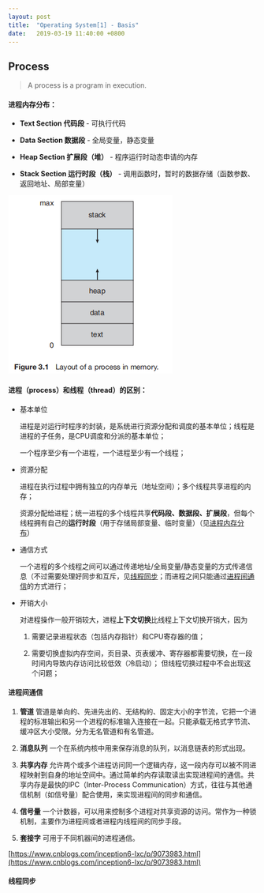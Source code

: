 ```yaml
---
layout: post
title:  "Operating System[1] - Basis"
date:   2019-03-19 11:40:00 +0800
---
```


<script type="text/javascript" src="http://cdn.mathjax.org/mathjax/latest/MathJax.js?config=default"></script>

## Process

> A process is a program in execution.

#### **进程内存分布：**

* **Text Section 代码段** - 可执行代码

* **Data Section 数据段** - 全局变量，静态变量

* **Heap Section 扩展段（堆）** - 程序运行时动态申请的内存

* **Stack Section 运行时段（栈）** - 调用函数时，暂时的数据存储（函数参数、返回地址、局部变量）

![进程内存分布](../../../assets/img/OS_1.png)

#### **进程（process）和线程（thread）的区别：**

* 基本单位

    进程是对运行时程序的封装，是系统进行资源分配和调度的基本单位；线程是进程的子任务，是CPU调度和分派的基本单位；

    一个程序至少有一个进程，一个进程至少有一个线程；

* 资源分配
    
    进程在执行过程中拥有独立的内存单元（地址空间）；多个线程共享进程的内存；

    资源分配给进程；统一进程的多个线程共享**代码段、数据段、扩展段**，但每个线程拥有自己的**运行时段**（用于存储局部变量、临时变量）（见[进程内存分布](#进程内存分布)）

* 通信方式

    一个进程的多个线程之间可以通过传递地址/全局变量/静态变量的方式传递信息（不过需要处理好同步和互斥，见[线程同步](#线程同步)；而进程之间只能通过[进程间通信](#进程间通信)的方式进行；

* 开销大小

    对进程操作一般开销较大，进程**上下文切换**比线程上下文切换开销大，因为
        
    1. 需要记录进程状态（包括内存指针）和CPU寄存器的值；
        
    2. 需要切换虚拟内存空间，页目录、页表缓冲、寄存器都需要切换，在一段时间内导致内存访问比较低效（冷启动）；
    但线程切换过程中不会出现这个问题；

#### **进程间通信**

1. **管道** 管道是单向的、先进先出的、无结构的、固定大小的字节流，它把一个进程的标准输出和另一个进程的标准输入连接在一起。只能承载无格式字节流、缓冲区大小受限。分为无名管道和有名管道。

2. **消息队列** 一个在系统内核中用来保存消息的队列，以消息链表的形式出现。

3. **共享内存** 允许两个或多个进程访问同一个逻辑内存，这一段内存可以被不同进程映射到自身的地址空间中。通过简单的内存读取读出实现进程间的通信。共享内存是最快的IPC（Inter-Process Communication）方式，往往与其他通信机制（如信号量）配合使用，来实现进程间的同步和通信。

4. **信号量** 一个计数器，可以用来控制多个进程对共享资源的访问。常作为一种锁机制，主要作为进程间或者进程内线程间的同步手段。

5. **套接字** 可用于不同机器间的进程通信。

[https://www.cnblogs.com/inception6-lxc/p/9073983.html](https://www.cnblogs.com/inception6-lxc/p/9073983.html)

#### **线程同步**

